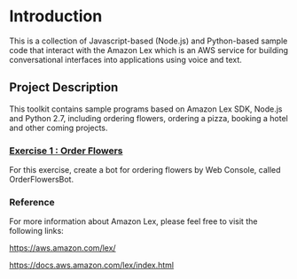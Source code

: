 # **Introduction**
This is a collection of Javascript-based (Node.js) and Python-based sample code that interact with the Amazon Lex which is an AWS service for building conversational interfaces into applications using voice and text.

##  Project Description
This toolkit contains sample programs based on Amazon Lex SDK, Node.js and Python 2.7, including ordering flowers, ordering a pizza, booking a hotel and other coming projects.

### [Exercise 1 : Order Flowers](ex1-step1.md)
For this exercise, create a bot for ordering flowers by Web Console, called OrderFlowersBot\.

### Reference
For more information about Amazon Lex, please feel free to visit the following links:

https://aws.amazon.com/lex/

https://docs.aws.amazon.com/lex/index.html
